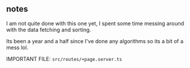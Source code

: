 ## notes

I am not quite done with this one yet, I spent some time messing around with the data fetching and sorting.

Its been a year and a half since I've done any algorithms so its a bit of a mess lol.

IMPORTANT FILE: ```src/routes/+page.server.ts```